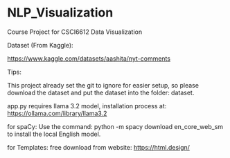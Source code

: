 # NLP_Visualization
Course Project for CSCI6612 Data Visualization

Dataset (From Kaggle):

https://www.kaggle.com/datasets/aashita/nyt-comments


Tips:

This project already set the git to ignore for easier setup, so please download the dataset and put the dataset into the folder: dataset.

app.py requires llama 3.2 model, installation process at: https://ollama.com/library/llama3.2


for spaCy:
Use the command: python -m spacy download en_core_web_sm to install the local English model.

for Templates:
free download from website: https://html.design/
